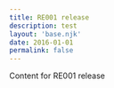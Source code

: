 ```yaml
---
title: RE001 release
description: test
layout: 'base.njk'
date: 2016-01-01
permalink: false
---
```


Content for RE001 release